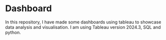 # Dashboard
In this repository, I have made some dashboards using tableau to showcase data analysis and visualisation.
I am using Tableau version 2024.3, SQL and python.
